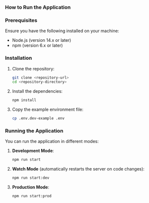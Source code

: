 ### How to Run the Application

### Prerequisites

Ensure you have the following installed on your machine:
- Node.js (version 14.x or later)
- npm (version 6.x or later)

### Installation

1. Clone the repository:
    ```bash
    git clone <repository-url>
    cd <repository-directory>
    ```

2. Install the dependencies:
    ```bash
    npm install
    ```

3. Copy the example environment file:
    ```bash
    cp .env.dev-example .env
    ```

### Running the Application

You can run the application in different modes:

1. **Development Mode**:
    ```bash
    npm run start
    ```

2. **Watch Mode** (automatically restarts the server on code changes):
    ```bash
    npm run start:dev
    ```

3. **Production Mode**:
    ```bash
    npm run start:prod
    ```
